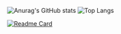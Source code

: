 

![Anurag's GitHub stats](https://github-readme-stats.vercel.app/api?username=BekzodDevv&show_icons=true&theme=chartreuse-dark)
![Top Langs](https://github-readme-stats.vercel.app/api/top-langs/?username=BekzodDevv&layout=compact&theme=chartreuse-dark)



[![Readme Card](https://github-readme-stats.vercel.app/api/pin/?username=BekzodDevv&repo=README.md)](https://github.com/anuraghazra/github-readme-stats)












